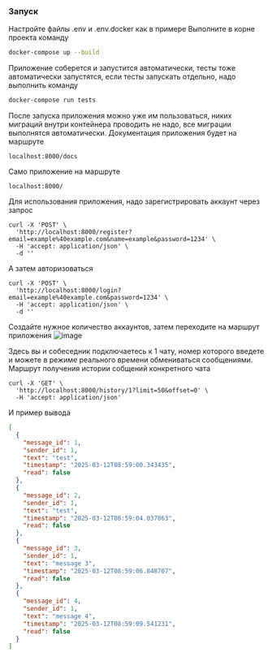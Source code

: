 ### Запуск
Настройте файлы .env и .env.docker как в примере
Выполните в корне проекта команду
```bash
docker-compose up --build
```
Приложение соберется и запустится автоматически, тесты тоже автоматически запустятся, если тесты запускать отдельно, надо выполнить команду
```bash
docker-compose run tests
```
После запуска приложения можно уже им пользоваться, никих миграций внутри контейнера проводить не надо, все миграции выполнятся автоматически.
Документация приложения будет на маршруте
```http
localhost:8000/docs
```
Само приложение на маршруте
```http
localhost:8000/
```
Для использования приложения, надо зарегистрировать аккаунт через запрос
```http
curl -X 'POST' \
  'http://localhost:8000/register?email=example%40example.com&name=example&password=1234' \
  -H 'accept: application/json' \
  -d ''
```
А затем авторизоваться
```http
curl -X 'POST' \
  'http://localhost:8000/login?email=example%40example.com&password=1234' \
  -H 'accept: application/json' \
  -d ''
```
Создайте нужное количество аккаунтов, затем переходите на маршрут приложения
![image](https://github.com/user-attachments/assets/1234e382-2b2c-4859-af78-c72ed7046a13)

Здесь вы и собеседник подключаетесь к 1 чату, номер которого введете и можете в режиме реального времени обмениваться сообщениями.
Маршрут получения истории собщений конкретного чата
```http
curl -X 'GET' \
  'http://localhost:8000/history/1?limit=50&offset=0' \
  -H 'accept: application/json'
```
И пример вывода
```json
[
  {
    "message_id": 1,
    "sender_id": 1,
    "text": "test",
    "timestamp": "2025-03-12T08:59:00.343435",
    "read": false
  },
  {
    "message_id": 2,
    "sender_id": 1,
    "text": "test",
    "timestamp": "2025-03-12T08:59:04.037063",
    "read": false
  },
  {
    "message_id": 3,
    "sender_id": 1,
    "text": "message 3",
    "timestamp": "2025-03-12T08:59:06.848707",
    "read": false
  },
  {
    "message_id": 4,
    "sender_id": 1,
    "text": "message 4",
    "timestamp": "2025-03-12T08:59:09.541231",
    "read": false
  }
]
```
